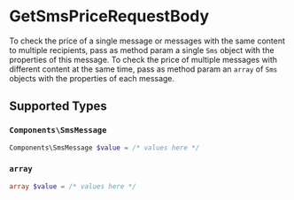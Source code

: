 # GetSmsPriceRequestBody

To check the price of a single message or messages with the same content to multiple recipients, pass as method param a single `Sms` object with the properties of this message. To check the price of multiple messages with different content at the same time, pass as method param an `array` of `Sms` objects with the properties of each message.


## Supported Types

### `Components\SmsMessage`

```php
Components\SmsMessage $value = /* values here */
```

### `array`

```php
array $value = /* values here */
```

